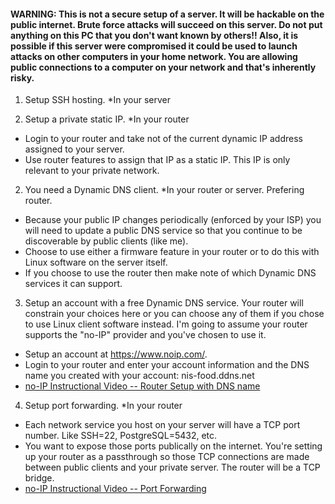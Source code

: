 #### WARNING: This is not a secure setup of a server.  It will be hackable on the public internet.  Brute force attacks will succeed on this server.  Do not put anything on this PC that you don't want known by others!!  Also, it is possible if this server were compromised it could be used to launch attacks on other computers in your home network.  You are allowing public connections to a computer on your network and that's inherently risky.

1. Setup SSH hosting.
*In your server

2. Setup a private static IP.
*In your router
* Login to your router and take not of the current dynamic IP address assigned to your server.
* Use router features to assign that IP as a static IP.  This IP is only relevant to your private network.

2. You need a Dynamic DNS client.
*In your router or server.  Prefering router.
* Because your public IP changes periodically (enforced by your ISP) you will need to update a public DNS service so that you continue to be discoverable by public clients (like me).
* Choose to use either a firmware feature in your router or to do this with Linux software on the server itself.
* If you choose to use the router then make note of which Dynamic DNS services it can support.

3. Setup an account with a free Dynamic DNS service.  Your router will constrain your choices here or you can choose any of them if you chose to use Linux client software instead.  I'm going to assume your router supports the "no-IP" provider and you've chosen to use it.
* Setup an account at https://www.noip.com/.
* Login to your router and enter your account information and the DNS name you created with your account:  nis-food.ddns.net
* [no-IP Instructional Video -- Router Setup with DNS name](https://www.youtube.com/watch?v=EH8wJt81bqg)

4. Setup port forwarding.
*In your router
* Each network service you host on your server will have a TCP port number.  Like SSH=22, PostgreSQL=5432, etc.
* You want to expose those ports publically on the internet.  You're setting up your router as a passthrough so those TCP connections are made between public clients and your private server.  The router will be a TCP bridge.
* [no-IP Instructional Video -- Port Forwarding](https://www.youtube.com/watch?v=CLunOJZqmc0)
